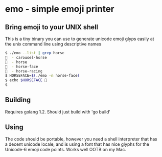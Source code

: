 # emo - simple emoji printer

## Bring emoji to your UNIX shell

This is a tiny binary you can use to generate unicode emoji glyps easily at the unix command line using descriptive names

```bash
$ ./emo --list | grep horse
🎠  - carousel-horse
🐎  - horse
🐴  - horse-face
🏇  - horse-racing
$ HORSEFACE=$(./emo -n horse-face)
$ echo $HORSEFACE 🐴
$ 
```
## Building

Requires golang 1.2. Should just build with 'go build'

## Using

The code should be portable, however you need a shell interpreter that has a decent unicode locale, and is using a font that has nice glyphs for the Unicode-6 emoji code points. Works well OOTB on my Mac.
